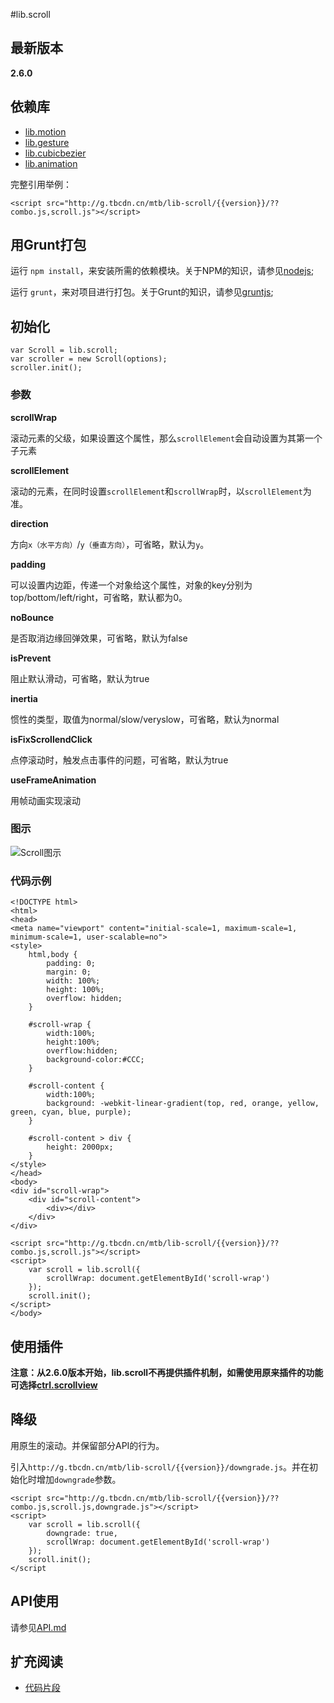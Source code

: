 #lib.scroll

## 最新版本

**2.6.0**

## 依赖库

- [lib.motion](http://gitlab.alibaba-inc.com/mtb/lib-motion/tree/master)
- [lib.gesture](http://gitlab.alibaba-inc.com/mtb/lib-gesture/tree/master)
- [lib.cubicbezier](http://gitlab.alibaba-inc.com/mtb/lib-cubicbezier/tree/master)
- [lib.animation](http://gitlab.alibaba-inc.com/mtb/lib-animation/tree/master)

完整引用举例：

    <script src="http://g.tbcdn.cn/mtb/lib-scroll/{{version}}/??combo.js,scroll.js"></script>

## 用Grunt打包

运行 `npm install`，来安装所需的依赖模块。关于NPM的知识，请参见[nodejs](http://nodejs.org/);

运行 `grunt`，来对项目进行打包。关于Grunt的知识，请参见[gruntjs](http://gruntjs.com/);

## 初始化

	var Scroll = lib.scroll;
    var scroller = new Scroll(options);
    scroller.init();

### 参数

**scrollWrap**

滚动元素的父级，如果设置这个属性，那么`scrollElement`会自动设置为其第一个子元素

**scrollElement**

滚动的元素，在同时设置`scrollElement`和`scrollWrap`时，以`scrollElement`为准。

**direction**

方向`x（水平方向）`/`y（垂直方向）`，可省略，默认为`y`。

**padding**

可以设置内边距，传递一个对象给这个属性，对象的key分别为top/bottom/left/right，可省略，默认都为0。

**noBounce**

是否取消边缘回弹效果，可省略，默认为false

**isPrevent**

阻止默认滑动，可省略，默认为true

**inertia**

惯性的类型，取值为normal/slow/veryslow，可省略，默认为normal

**isFixScrollendClick**

点停滚动时，触发点击事件的问题，可省略，默认为true

**useFrameAnimation**

用帧动画实现滚动

### 图示

![Scroll图示](http://gtms04.alicdn.com/tps/i4/TB1rRumFVXXXXX_XVXXzVfsGpXX-700-654.jpg)

### 代码示例

    <!DOCTYPE html>
    <html>
    <head>
    <meta name="viewport" content="initial-scale=1, maximum-scale=1, minimum-scale=1, user-scalable=no">
    <style>
        html,body {
            padding: 0;
            margin: 0;
            width: 100%;
            height: 100%;
            overflow: hidden;
        }

        #scroll-wrap {
            width:100%;
            height:100%;
            overflow:hidden;
            background-color:#CCC;
        }

        #scroll-content {
            width:100%;
            background: -webkit-linear-gradient(top, red, orange, yellow, green, cyan, blue, purple);
        }

        #scroll-content > div {
            height: 2000px;
        }
    </style>
    </head>
    <body>
    <div id="scroll-wrap">
        <div id="scroll-content">
            <div></div>
        </div>
    </div>

    <script src="http://g.tbcdn.cn/mtb/lib-scroll/{{version}}/??combo.js,scroll.js"></script>
    <script>
        var scroll = lib.scroll({
            scrollWrap: document.getElementById('scroll-wrap')
        });
        scroll.init();
    </script>
    </body>

## 使用插件

**注意：从2.6.0版本开始，lib.scroll不再提供插件机制，如需使用原来插件的功能可选择[ctrl.scrollview](http://gitlab.alibaba-inc.com/mtb/ctrl-scrollview/tree/master)**

## 降级

用原生的滚动。并保留部分API的行为。

引入`http://g.tbcdn.cn/mtb/lib-scroll/{{version}}/downgrade.js`。并在初始化时增加`downgrade`参数。

    <script src="http://g.tbcdn.cn/mtb/lib-scroll/{{version}}/??combo.js,scroll.js,downgrade.js"></script>
    <script>
        var scroll = lib.scroll({
			downgrade: true,
            scrollWrap: document.getElementById('scroll-wrap')
        });
        scroll.init();
    </script

## API使用

请参见[API.md](http://gitlab.alibaba-inc.com/mtb/lib-scroll/blob/master/API.md)

## 扩充阅读

- [代码片段](http://gitlab.alibaba-inc.com/mtb/lib-scroll/snippets)

